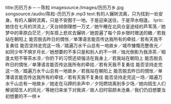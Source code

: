title:历历万乡－－陈粒
imagesource:/images/历历万乡.jpg
songsource:/audio/陈粒-历历万乡.mp3
text:有的人辗转流离，只为找到一处安身。有的人辗转流离，只是不安囿于一地。于是迎来送往，于是萍水相逢。
lyric:她住在七月的洪流上／天台倾倒理想一万丈／她午睡在北风仓皇途经的芦苇荡／她梦中的草原白茫茫／列车搭上悲欢去辗转／她尝遍了每个异乡限时赠送的糖／若我站在朝阳上 能否脱去昨日的惆怅／单薄语言能否传达我所有的牵挂／若有天我不复勇往 能否坚持走完这一场／踏遍万水千山总有一地故乡／城市慷慨亮整夜光／如同少年不惧岁月长／她想要的不多只是和别人的不一样／烛光倒影为我添茶／相逢太短不等茶水凉／你扔下的习惯还顽强活在我身上／若我站在朝阳上 能否脱去昨日的惆怅／单薄语言能否传达我所有的牵挂／若有天我不复勇往 能否坚持走完这一场／踏遍万水千山总有一地故乡／若我站在朝阳上 能否脱去昨日的惆怅／单薄语言能否传达我所有的牵挂／若有天我不复勇往 能否坚持走完这一场／踏遍万水千山总有一地故乡／她走在马蹄的余声中／夕阳燃烧离别多少场／她向陌生人们解说陌生人的风光／等她归来坐下对我讲／故人旧时容颜未沧桑／我们仍旧想要当初想要的不一样＊